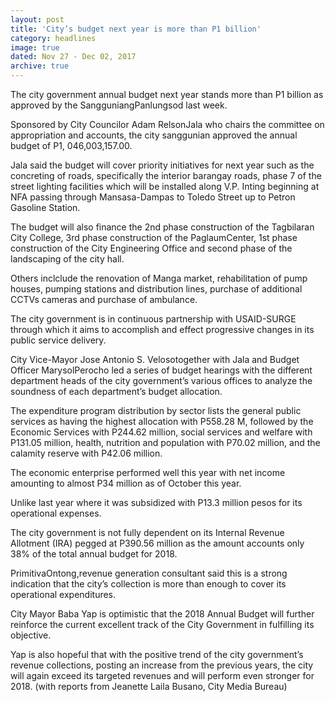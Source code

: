 ```yaml
---
layout: post
title: 'City’s budget next year is more than P1 billion'
category: headlines
image: true
dated: Nov 27 - Dec 02, 2017
archive: true
---
```


The city government annual budget next year stands more than P1 billion as approved by the SangguniangPanlungsod last week. 

Sponsored by City Councilor Adam RelsonJala who chairs the committee on appropriation and accounts, the city sanggunian approved the annual budget of P1, 046,003,157.00.

Jala said the budget will cover priority initiatives for next year such as the concreting of roads, specifically the interior barangay roads, phase 7 of the street lighting facilities which will be installed along V.P. Inting beginning at NFA passing through Mansasa-Dampas to Toledo Street up to Petron Gasoline Station.

The budget will also finance the 2nd phase construction of the Tagbilaran City College, 3rd phase construction of the PaglaumCenter, 1st phase construction of the City Engineering Office and second phase of the landscaping of the city hall.

Others inclclude the renovation of Manga market, rehabilitation of pump houses, pumping stations and distribution lines, purchase of additional CCTVs cameras and purchase of ambulance. 

The city government is in continuous partnership with USAID-SURGE through which it aims to accomplish and effect progressive changes in its public service delivery. 

City Vice-Mayor Jose Antonio S. Velosotogether with Jala and Budget Officer MarysolPerocho led a series of budget hearings with the different department heads of the city government’s various offices to analyze the soundness of each department’s budget allocation. 

The expenditure program distribution by sector lists the general public services as having the highest allocation with P558.28 M, followed by the Economic Services with P244.62 million, social services and welfare with P131.05 million, health, nutrition and population with P70.02 million, and the calamity reserve with P42.06 million. 

The economic enterprise performed well this year with net income amounting to almost P34 million as of October this year. 

Unlike last year where it was subsidized with P13.3 million pesos for its operational expenses. 

The city government  is not fully dependent on its Internal Revenue Allotment (IRA) pegged at P390.56 million as the amount accounts only 38% of the total annual budget for 2018. 

PrimitivaOntong,revenue generation consultant said this is a strong indication that the city’s collection is more than enough to cover its operational expenditures.

City Mayor Baba Yap is optimistic that the 2018 Annual Budget will further reinforce the current excellent track of the City Government in fulfilling its objective. 

Yap is also hopeful that with the positive trend of the city government’s revenue collections, posting an increase from the previous years, the city will again exceed its targeted revenues and will perform even stronger for 2018. (with reports from Jeanette Laila Busano, City Media Bureau)